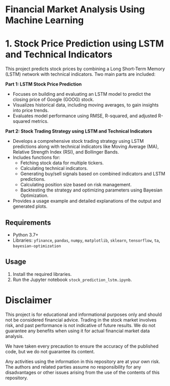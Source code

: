 # Financial Market Analysis Using Machine Learning

# 1. Stock Price Prediction using LSTM and Technical Indicators

This project predicts stock prices by combining a Long Short-Term Memory (LSTM) network with technical indicators. Two main parts are included:

**Part 1: LSTM Stock Price Prediction**

- Focuses on building and evaluating an LSTM model to predict the closing price of Google (GOOG) stock.
- Visualizes historical data, including moving averages, to gain insights into price trends.
- Evaluates model performance using RMSE, R-squared, and adjusted R-squared metrics.

**Part 2: Stock Trading Strategy using LSTM and Technical Indicators**

- Develops a comprehensive stock trading strategy using LSTM predictions along with technical indicators like Moving Average (MA), Relative Strength Index (RSI), and Bollinger Bands. 
- Includes functions for:
    - Fetching stock data for multiple tickers.
    - Calculating technical indicators.
    - Generating buy/sell signals based on combined indicators and LSTM predictions.
    - Calculating position size based on risk management.
    - Backtesting the strategy and optimizing parameters using Bayesian Optimization.
- Provides a usage example and detailed explanations of the output and generated plots. 

## Requirements

- Python 3.7+
- Libraries: `yfinance`, `pandas`, `numpy`, `matplotlib`, `sklearn`, `tensorflow`, `ta`, `bayesian-optimization`

## Usage

1. Install the required libraries.
2. Run the Jupyter notebook `stock_prediction_lstm.ipynb`.

# Disclaimer

This project is for educational and informational purposes only and should not be considered financial advice. Trading in the stock market involves risk, and past performance is not indicative of future results.
We do not guarantee any benefits when using it for actual financial market data analysis.

We have taken every precaution to ensure the accuracy of the published code, but we do not guarantee its content.

Any activities using the information in this repository are at your own risk. The authors and related parties assume no responsibility for any disadvantages or other issues arising from the use of the contents of this repository.

